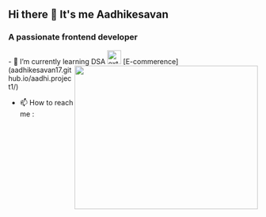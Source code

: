 ## Hi there 👋 It's me Aadhikesavan
<h3>A passionate frontend developer</h3>
- 🌱 I’m currently learning DSA
<img align="right" width="370" height="290" src="https://i.pinimg.com/originals/47/f0/34/47f0342cec72b800463bf003eac1257e.gif">
<img width="28" height="28" src="https://img.icons8.com/external-tal-revivo-fresh-tal-revivo/28/external-e-commerce-buyer-and-seller-protection-plan-isolated-on-white-background-protection-fresh-tal-revivo.png" alt="external-e-commerce-buyer-and-seller-protection-plan-isolated-on-white-background-protection-fresh-tal-revivo"/> 
[E-commerence](aadhikesavan17.github.io/aadhi.project1/)





- 📫 How to reach me :
